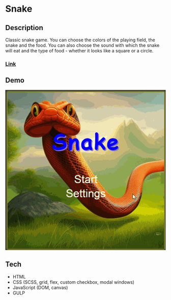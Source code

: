 # Snake

## Description
Classic snake game. You can choose the colors of the playing field, the snake and the food. You can also choose the sound with which the snake will eat and the type of food - whether it looks like a square or a circle.

### [Link](https://snake.frontwebdev.ru/ "Click to visit the project website")

## Demo
<img src="https://github.com/NathanBailie/Snake/raw/main/Snake.gif" width="510" />

## Tech
* HTML
* CSS (SCSS, grid, flex, custom checkbox, modal windows)
* JavaScript (DOM, canvas)
* GULP